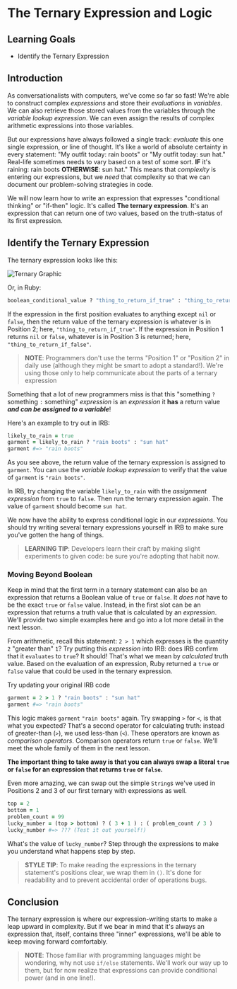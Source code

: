 # The Ternary Expression and Logic

## Learning Goals

* Identify the Ternary Expression

## Introduction

As conversationalists with computers, we've come so far so fast! We're able to
construct complex _expressions_ and store their _evaluations_ in _variables_.
We can also retrieve those stored values from the variables through the
_variable lookup expression_. We can even assign the results of complex
arithmetic expressions into those variables.

But our expressions have always followed a single track: _evaluate_ this one
single expression, or line of thought. It's like a world of absolute certainty
in every statement: "My outfit today: rain boots" or "My outfit today: sun
hat." Real-life sometimes needs to vary based on a test of some sort. **IF**
it's raining: rain boots **OTHERWISE**: sun hat." This means that _complexity_
is entering our expressions, but we _need_ that complexity so that we can
document our problem-solving strategies in code.

We will now learn how to write an expression that expresses "conditional
thinking" or "if-then" logic. It's called **The ternary expression**. It's an
expression that can return one of two values, based on the truth-status of its
first expression.

## Identify the Ternary Expression

The ternary expression looks like this:

![Ternary Graphic](https://curriculum-content.s3.amazonaws.com/programming-univbasics/the-ternary-expression-and-logic/Image_90_TernarysSyntaxPOP.png)

Or, in Ruby:

```ruby
boolean_conditional_value ? "thing_to_return_if_true" : "thing_to_return_if_false"
```

If the expression in the first position evaluates to anything except `nil` or
`false`, then the return value of the ternary expression is whatever is in
Position 2; here, `"thing_to_return_if_true"`. If the expression in Position 1
returns `nil` or `false`, whatever is in Position 3 is returned; here,
`"thing_to_return_if_false"`.

> **NOTE**: Programmers don't use the terms "Position 1" or "Position 2" in
> daily use (although they might be smart to adopt a standard!). We're using
> those only to help communicate about the parts of a ternary expression

Something that a lot of new programmers miss is that this "something `?`
something `:` something" _expression_ is an _expression_ it **has** a return
value ***and can be assigned to a variable***!

Here's an example to try out in IRB:

```ruby
likely_to_rain = true
garment = likely_to_rain ? "rain boots" : "sun hat"
garment #=> "rain boots"
```

As you see above, the return value of the ternary expression is assigned to
`garment`.  You can use the _variable lookup expression_ to verify that the
value of `garment` is `"rain boots"`.

In IRB, try changing the variable `likely_to_rain` with the _assignment
expression_ from `true` to `false`. Then run the ternary expression again. The
value of `garment` should become `sun hat`.

We now have the ability to express conditional logic in our _expressions_.
You should try writing several ternary expressions yourself in IRB to make sure
you've gotten the hang of things.

> **LEARNING TIP**: Developers learn their craft by making slight experiments
> to given code: be sure you're adopting that habit now.

### Moving Beyond Boolean

Keep in mind that the first term in a ternary statement can also be an
expression that returns a Boolean value of `true` or `false`. It _does not_
have to be the exact `true` or `false` value.  Instead, in the first slot can
be an expression that returns a truth value that is calculated by an
_expression_. We'll provide two simple examples here and go into a lot more
detail in the next lesson.

From arithmetic, recall this statement: `2 > 1` which expresses is the quantity
`2` "greater than" `1`?  Try putting this _expression_ into IRB: does IRB
confirm that it `evaluates` to `true`? It should! That's what we mean by
_calculated_ truth value. Based on the evaluation of an expression, Ruby
returned a `true` or `false` value that could be used in the ternary
expression.

Try updating your original IRB code

```ruby
garment = 2 > 1 ? "rain boots" : "sun hat"
garment #=> "rain boots"
```

This logic makes `garment` `"rain boots"` again. Try swapping `>` for `<`, is
that what you expected? That's a second operator for calculating truth: instead
of greater-than (`>`), we used less-than (`<`).  These operators are known as
_comparison operators_. Comparison operators return `true` or `false`. We'll
meet the whole family of them in the next lesson. 

**The important thing to take away is that you can always swap a literal `true`
or `false` for an expression that returns `true` or `false`.**

Even more amazing, we can swap out the simple `String`s we've used in Positions
2 and 3 of our first ternary with expressions as well.

```ruby
top = 2
bottom = 1
problem_count = 99
lucky_number = (top > bottom) ? ( 3 + 1 ) : ( problem_count / 3 )
lucky_number #=> ??? (Test it out yourself!)
```

What's the value of `lucky_number`? Step through the expressions to make you
understand what happens step by step.

> **STYLE TIP**: To make reading the expressions in the ternary statement's
> positions clear, we wrap them in `()`. It's done for readability and to
> prevent accidental order of operations bugs.

## Conclusion

The ternary expression is where our expression-writing starts to make a leap
upward in complexity. But if we bear in mind that it's always an expression
that, itself, contains three "inner" expressions, we'll be able to keep moving
forward comfortably.

> **NOTE**: Those familiar with programming languages might be wondering, why
> not use `if/else` statements. We'll work our way up to them, but for now
> realize that expressions can provide conditional power (and in one line!).
